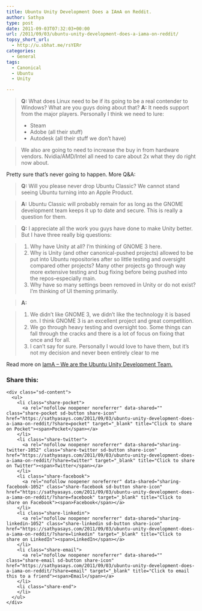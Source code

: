 ```yaml
---
title: Ubuntu Unity Development Does a IAmA on Reddit.
author: Sathya
type: post
date: 2011-09-03T07:32:03+00:00
url: /2011/09/03/ubuntu-unity-development-does-a-iama-on-reddit/
topsy_short_url:
  - http://u.sbhat.me/rsYERr
categories:
  - General
tags:
  - Canonical
  - Ubuntu
  - Unity

---
```

> **Q:** What does Linux need to be if its going to be a real contender to Windows? What are you guys doing about that? **A:** It needs support from the major players. Personally I think we need to lure:
> 
>   * Steam
>   * Adobe (all their stuff)
>   * Autodesk (all their stuff we don&#8217;t have)

> We also are going to need to increase the buy in from hardware vendors. Nvidia/AMD/Intel all need to care about 2x what they do right now about.

Pretty sure that&#8217;s never going to happen. More Q&A:

> **Q:** Will you please never drop Ubuntu Classic? We cannot stand seeing Ubuntu turning into an Apple Product.

> **A:** Ubuntu Classic will probably remain for as long as the GNOME development team keeps it up to date and secure. This is really a question for them.

> **Q:** I appreciate all the work you guys have done to make Unity better. But I have three really big questions:

>   1. Why have Unity at all? I&#8217;m thinking of GNOME 3 here.
>   2. Why is Unity (and other canonical-pushed projects) allowed to be put into Ubuntu repositories after so little testing and oversight compared other projects? Many other projects go through way more extensive testing and bug fixing before being pushed into the repos&#8211;especially main.
>   3. Why have so many settings been removed in Unity or do not exist? I&#8217;m thinking of UI theming primarily.

> **A:** 

>   1. We didn&#8217;t like GNOME 3, we didn&#8217;t like the technology it is based on. I think GNOME 3 is an excellent project and great competition.
>   2. We go through heavy testing and oversight too. Some things can fall through the cracks and there is a lot of focus on fixing that once and for all.
>   3. I can&#8217;t say for sure. Personally I would love to have them, but it&#8217;s not my decision and never been entirely clear to me

Read more on [IamA &#8211; We are the Ubuntu Unity Development Team.][1]

<div class="sharedaddy sd-sharing-enabled">
  <div class="robots-nocontent sd-block sd-social sd-social-icon-text sd-sharing">
    <h3 class="sd-title">
      Share this:
    </h3>
    
    <div class="sd-content">
      <ul>
        <li class="share-pocket">
          <a rel="nofollow noopener noreferrer" data-shared="" class="share-pocket sd-button share-icon" href="https://sathyasays.com/2011/09/03/ubuntu-unity-development-does-a-iama-on-reddit/?share=pocket" target="_blank" title="Click to share on Pocket"><span>Pocket</span></a>
        </li>
        <li class="share-twitter">
          <a rel="nofollow noopener noreferrer" data-shared="sharing-twitter-1052" class="share-twitter sd-button share-icon" href="https://sathyasays.com/2011/09/03/ubuntu-unity-development-does-a-iama-on-reddit/?share=twitter" target="_blank" title="Click to share on Twitter"><span>Twitter</span></a>
        </li>
        <li class="share-facebook">
          <a rel="nofollow noopener noreferrer" data-shared="sharing-facebook-1052" class="share-facebook sd-button share-icon" href="https://sathyasays.com/2011/09/03/ubuntu-unity-development-does-a-iama-on-reddit/?share=facebook" target="_blank" title="Click to share on Facebook"><span>Facebook</span></a>
        </li>
        <li class="share-linkedin">
          <a rel="nofollow noopener noreferrer" data-shared="sharing-linkedin-1052" class="share-linkedin sd-button share-icon" href="https://sathyasays.com/2011/09/03/ubuntu-unity-development-does-a-iama-on-reddit/?share=linkedin" target="_blank" title="Click to share on LinkedIn"><span>LinkedIn</span></a>
        </li>
        <li class="share-email">
          <a rel="nofollow noopener noreferrer" data-shared="" class="share-email sd-button share-icon" href="https://sathyasays.com/2011/09/03/ubuntu-unity-development-does-a-iama-on-reddit/?share=email" target="_blank" title="Click to email this to a friend"><span>Email</span></a>
        </li>
        <li class="share-end">
        </li>
      </ul>
    </div>
  </div>
</div>

 [1]: http://www.reddit.com/r/IAmA/comments/k2nvl/we_are_the_ubuntu_unity_development_team_we_3/